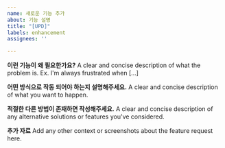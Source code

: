 ```yaml
---
name: 새로운 기능 추가
about: 기능 설명
title: "[UPD]"
labels: enhancement
assignees: ''

---
```


**이런 기능이 왜 필요한가요?**
A clear and concise description of what the problem is. Ex. I'm always frustrated when [...]

**어떤 방식으로 작동 되어야 하는지 설명해주세요.**
A clear and concise description of what you want to happen.

**적절한 다른 방법이 존재하면 작성해주세요.**
A clear and concise description of any alternative solutions or features you've considered.

**추가 자료**
Add any other context or screenshots about the feature request here.
